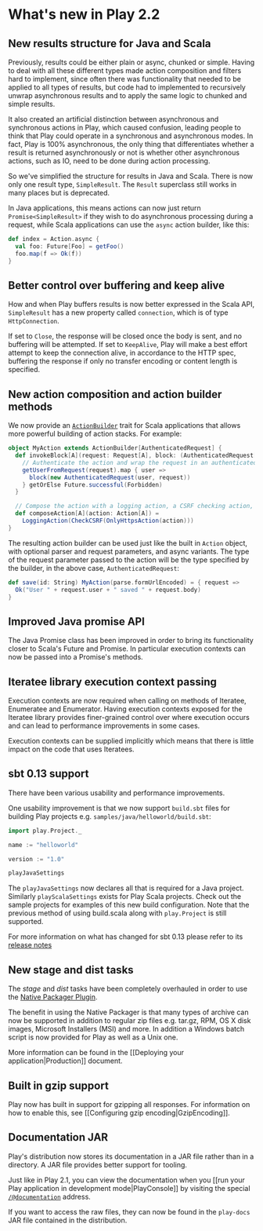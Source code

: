 <!--- Copyright (C) 2009-2016 Lightbend Inc. <https://www.lightbend.com> -->
# What's new in Play 2.2

## New results structure for Java and Scala

Previously, results could be either plain or async, chunked or simple.  Having to deal with all these different types made action composition and filters hard to implement, since often there was functionality that needed to be applied to all types of results, but code had to implemented to recursively unwrap asynchronous results and to apply the same logic to chunked and simple results.

It also created an artificial distinction between asynchronous and synchronous actions in Play, which caused confusion, leading people to think that Play could operate in a synchronous and asynchronous modes.  In fact, Play is 100% asynchronous, the only thing that differentiates whether a result is returned asynchronously or not is whether other asynchronous actions, such as IO, need to be done during action processing.

So we've simplified the structure for results in Java and Scala.  There is now only one result type, `SimpleResult`.  The `Result` superclass still works in many places but is deprecated.

In Java applications, this means actions can now just return `Promise<SimpleResult>` if they wish to do asynchronous processing during a request, while Scala applications can use the `async` action builder, like this:

```scala
def index = Action.async {
  val foo: Future[Foo] = getFoo()
  foo.map(f => Ok(f))
}
```

## Better control over buffering and keep alive

How and when Play buffers results is now better expressed in the Scala API, `SimpleResult` has a new property called `connection`, which is of type `HttpConnection`.

If set to `Close`, the response will be closed once the body is sent, and no buffering will be attempted.  If set to `KeepAlive`, Play will make a best effort attempt to keep the connection alive, in accordance to the HTTP spec, buffering the response if only no transfer encoding or content length is specified.

## New action composition and action builder methods

We now provide an [`ActionBuilder`](api/scala/play/api/mvc/ActionBuilder.html) trait for Scala applications that allows more powerful building of action stacks.  For example:

```scala
object MyAction extends ActionBuilder[AuthenticatedRequest] {
  def invokeBlock[A](request: Request[A], block: (AuthenticatedRequest[A]) => Future[SimpleResult]) = {
    // Authenticate the action and wrap the request in an authenticated request
    getUserFromRequest(request).map { user =>
      block(new AuthenticatedRequest(user, request))
    } getOrElse Future.successful(Forbidden)
  }

  // Compose the action with a logging action, a CSRF checking action, and an action that only allows HTTPS
  def composeAction[A](action: Action[A]) =
    LoggingAction(CheckCSRF(OnlyHttpsAction(action)))
}
```

The resulting action builder can be used just like the built in `Action` object, with optional parser and request parameters, and async variants.  The type of the request parameter passed to the action will be the type specified by the builder, in the above case, `AuthenticatedRequest`:

```scala
def save(id: String) MyAction(parse.formUrlEncoded) = { request =>
  Ok("User " + request.user + " saved " + request.body)
}
```

## Improved Java promise API

The Java Promise class has been improved in order to bring its functionality closer to Scala's Future and Promise. In particular execution contexts can now be passed into a Promise's methods.

## Iteratee library execution context passing

Execution contexts are now required when calling on methods of Iteratee, Enumeratee and Enumerator. Having execution contexts exposed for the Iteratee library provides finer-grained control over where execution occurs and can lead to performance improvements in some cases.

Execution contexts can be supplied implicitly which means that there is little impact on the code that uses Iteratees.

## sbt 0.13 support

There have been various usability and performance improvements. 

One usability improvement is that we now support `build.sbt` files for building Play projects e.g. `samples/java/helloworld/build.sbt`:

```scala
import play.Project._

name := "helloworld"

version := "1.0"

playJavaSettings
```

The `playJavaSettings` now declares all that is required for a Java project. Similarly `playScalaSettings` exists for Play Scala projects. Check out the sample projects for examples of this new build configuration. Note that the previous method of using build.scala along with `play.Project` is still supported.

For more information on what has changed for sbt 0.13 please refer to its [release notes](http://www.scala-sbt.org/0.13.0/docs/Community/ChangeSummary_0.13.0.html)

## New stage and dist tasks

The _stage_ and _dist_ tasks have been completely overhauled in order to use the [Native Packager Plugin](https://github.com/sbt/sbt-native-packager).

The benefit in using the Native Packager is that many types of archive can now be supported in addition to regular zip files e.g. tar.gz, RPM, OS X disk images, Microsoft Installers (MSI) and more. In addition a Windows batch script is now provided for Play as well as a Unix one.

More information can be found in the [[Deploying your application|Production]] document.

## Built in gzip support

Play now has built in support for gzipping all responses.  For information on how to enable this, see [[Configuring gzip encoding|GzipEncoding]].

## Documentation JAR

Play's distribution now stores its documentation in a JAR file rather than in a directory. A JAR file provides better support for tooling.

Just like in Play 2.1, you can view the documentation when you [[run your Play application in development mode|PlayConsole]] by visiting the special [`/@documentation`](http://localhost:9000/@documentation) address.

If you want to access the raw files, they can now be found in the `play-docs` JAR file contained in the distribution.
